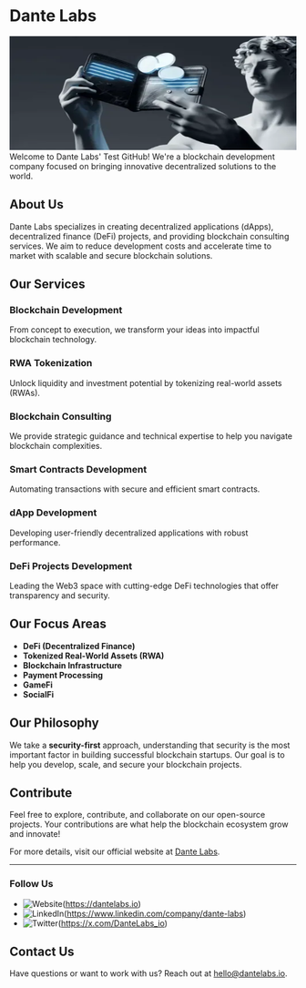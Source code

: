 # Dante Labs
<img src="./logo.jpeg" alt="Dante Labs Logo" width="100%" height="200vw"/>
Welcome to Dante Labs' Test GitHub! We're a blockchain development company focused on bringing innovative decentralized solutions to the world.

## About Us

Dante Labs specializes in creating decentralized applications (dApps), decentralized finance (DeFi) projects, and providing blockchain consulting services. We aim to reduce development costs and accelerate time to market with scalable and secure blockchain solutions.

## Our Services

### Blockchain Development
From concept to execution, we transform your ideas into impactful blockchain technology.

### RWA Tokenization
Unlock liquidity and investment potential by tokenizing real-world assets (RWAs).

### Blockchain Consulting
We provide strategic guidance and technical expertise to help you navigate blockchain complexities.

### Smart Contracts Development
Automating transactions with secure and efficient smart contracts.

### dApp Development
Developing user-friendly decentralized applications with robust performance.

### DeFi Projects Development
Leading the Web3 space with cutting-edge DeFi technologies that offer transparency and security.

## Our Focus Areas
- **DeFi (Decentralized Finance)**
- **Tokenized Real-World Assets (RWA)**
- **Blockchain Infrastructure**
- **Payment Processing**
- **GameFi**
- **SocialFi**

## Our Philosophy

We take a **security-first** approach, understanding that security is the most important factor in building successful blockchain startups. Our goal is to help you develop, scale, and secure your blockchain projects.

## Contribute

Feel free to explore, contribute, and collaborate on our open-source projects. Your contributions are what help the blockchain ecosystem grow and innovate!

For more details, visit our official website at [Dante Labs](https://dantelabs.io).

---

### Follow Us

- ![Website](https://img.shields.io/badge/Website-000000?style=for-the-badge&logo=react&logoColor=white)(https://dantelabs.io)
- ![LinkedIn](https://img.shields.io/badge/LinkedIn-0077B5?style=for-the-badge&logo=linkedin&logoColor=white)(https://www.linkedin.com/company/dante-labs)
- ![Twitter](https://img.shields.io/badge/Twitter-1DA1F2?style=for-the-badge&logo=twitter&logoColor=white)(https://x.com/DanteLabs_io)

## Contact Us

Have questions or want to work with us? Reach out at [hello@dantelabs.io](hr@dantelabs.us).

<!-- ![Achiever](https://img.shields.io/badge/Achiever-10_commits-yellow)
![First Commit](https://img.shields.io/badge/First_Commit-2021-blue)
![100 Commits](https://img.shields.io/badge/100_Commits-success)
![Contributions](https://img.shields.io/badge/Contributions-50+-green)
![Starred Repositories](https://img.shields.io/badge/Starred_Repos-25-orange) -->